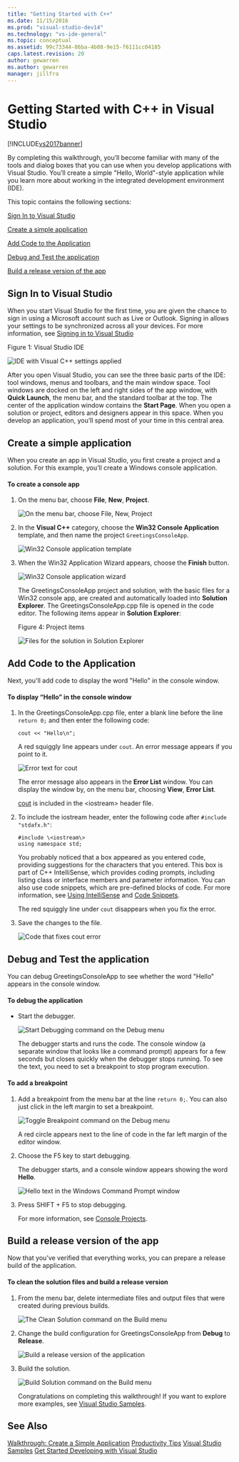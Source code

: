```yaml
---
title: "Getting Started with C++"
ms.date: 11/15/2016
ms.prod: "visual-studio-dev14"
ms.technology: "vs-ide-general"
ms.topic: conceptual
ms.assetid: 99c73344-86ba-4b08-9e15-f6111cc04185
caps.latest.revision: 20
author: gewarren
ms.author: gewarren
manager: jillfra
---
```

# Getting Started with C++ in Visual Studio
[!INCLUDE[vs2017banner](../includes/vs2017banner.md)]

By completing this walkthrough, you’ll become familiar with many of the tools and dialog boxes that you can use when you develop applications with Visual Studio. You’ll create a simple "Hello, World"-style application while you learn more about working in the integrated development environment (IDE).

 This topic contains the following sections:

 [Sign In to Visual Studio](../ide/getting-started-with-cpp-in-visual-studio.md#BKMK_Configure)

 [Create a simple application](../ide/getting-started-with-cpp-in-visual-studio.md#BKMK_CreateApp)

 [Add Code to the Application](../ide/getting-started-with-cpp-in-visual-studio.md#BKMK_AddCode)

 [Debug and Test the application](../ide/getting-started-with-cpp-in-visual-studio.md#BKMK_DebugTest)

 [Build a release version of the app](../ide/getting-started-with-cpp-in-visual-studio.md#BKMK_BuildRelease)

## <a name="BKMK_Configure"></a> Sign In to Visual Studio
 When you start Visual Studio for the first time, you are given the chance to sign in using a Microsoft account such as Live or Outlook. Signing in allows your settings to be synchronized across all your devices. For more information, see [Signing in to Visual Studio](../ide/signing-in-to-visual-studio.md)

 Figure 1: Visual Studio IDE

 ![IDE with Visual C&#43;&#43; settings applied](../ide/media/c-ide-defaultenvironmentlayout.png "C++IDE_DefaultEnvironmentLayout")

 After you open Visual Studio, you can see the three basic parts of the IDE: tool windows, menus and toolbars, and the main window space. Tool windows are docked on the left and right sides of the app window, with **Quick Launch**, the menu bar, and the standard toolbar at the top. The center of the application window contains the **Start Page**. When you open a solution or project, editors and designers appear in this space. When you develop an application, you’ll spend most of your time in this central area.

## <a name="BKMK_CreateApp"></a> Create a simple application
 When you create an app in Visual Studio, you first create a project and a solution. For this example, you’ll create a Windows console application.

#### To create a console app

1. On the menu bar, choose **File**, **New**, **Project**.

    ![On the menu bar, choose File, New, Project](../ide/media/exploreide-filenewproject.png "ExploreIDE-FileNewProject")

2. In the **Visual C++** category, choose the **Win32 Console Application** template, and then name the project `GreetingsConsoleApp`.

    ![Win32 Console application template](../ide/media/c-ide-newprojectdlg.png "C++IDE_NewProjectDlg")

3. When the Win32 Application Wizard appears, choose the **Finish** button.

    ![Win32 Console application wizard](../ide/media/c-ide-win32consoleappwizard.png "C++IDE_Win32ConsoleAppWizard")

   The GreetingsConsoleApp project and solution, with the basic files for a Win32 console app, are created and automatically loaded into **Solution Explorer**. The GreetingsConsoleApp.cpp file is opened in the code editor. The following items appear in **Solution Explorer**:

   Figure 4: Project items

   ![Files for the solution in Solution Explorer](../ide/media/c-ide-solutioncontents.png "C++IDE_SolutionContents")

## <a name="BKMK_AddCode"></a> Add Code to the Application
 Next, you'll add code to display the word "Hello" in the console window.

#### To display “Hello” in the console window

1. In the GreetingsConsoleApp.cpp file, enter a blank line before the line `return 0;` and then enter the following code:

    ```
    cout << "Hello\n";
    ```

     A red squiggly line appears under `cout`. An error message appears if you point to it.

     ![Error text for cout](../ide/media/c-ide-couterror.png "C++IDE_CoutError")

     The error message also appears in the **Error List** window. You can display the window by, on the menu bar, choosing **View**, **Error List**.

     [cout](https://msdn.microsoft.com/library/d87db6c3-e4e1-4d09-9ec5-458f55018257) is included in the \<iostream\> header file.

2. To include the iostream header, enter the following code after `#include "stdafx.h"`:

    ```
    #include \<iostream\>
    using namespace std;
    ```

     You probably noticed that a box appeared as you entered code, providing suggestions for the characters that you entered. This box is part of C++ IntelliSense, which provides coding prompts, including listing class or interface members and parameter information. You can also use code snippets, which are pre-defined blocks of code. For more information, see [Using IntelliSense](../ide/using-intellisense.md) and [Code Snippets](../ide/code-snippets.md).

     The red squiggly line under `cout` disappears when you fix the error.

3. Save the changes to the file.

     ![Code that fixes cout error](../ide/media/c-ide-coutfix.png "C++IDE_CoutFix")

## <a name="BKMK_DebugTest"></a> Debug and Test the application
 You can debug GreetingsConsoleApp to see whether the word "Hello" appears in the console window.

#### To debug the application

- Start the debugger.

     ![Start Debugging command on the Debug menu](../ide/media/exploreide-startdebugging.png "ExploreIDE-StartDebugging")

     The debugger starts and runs the code. The console window (a separate window that looks like a command prompt) appears for a few seconds but closes quickly when the debugger stops running. To see the text, you need to set a breakpoint to stop program execution.

#### To add a breakpoint

1. Add a breakpoint from the menu bar at the line `return 0;`. You can also just click in the left margin to set a breakpoint.

    ![Toggle Breakpoint command on the Debug menu](../ide/media/exploreide-togglebreakpoint.png "ExploreIDE-ToggleBreakpoint")

    A red circle appears next to the line of code in the far left margin of the editor window.

2. Choose the F5 key to start debugging.

    The debugger starts, and a console window appears showing the word **Hello**.

    ![Hello text in the Windows Command Prompt window](../ide/media/c-ide-hellocommandwindow.png "C++IDE_HelloCommandWindow")

3. Press SHIFT + F5 to stop debugging.

   For more information, see [Console Projects](../debugger/debugging-preparation-console-projects.md).

## <a name="BKMK_BuildRelease"></a> Build a release version of the app
 Now that you’ve verified that everything works, you can prepare a release build of the application.

#### To clean the solution files and build a release version

1. From the menu bar, delete intermediate files and output files that were created during previous builds.

    ![The Clean Solution command on the Build menu](../ide/media/exploreide-cleansolution.png "ExploreIDE-CleanSolution")

2. Change the build configuration for GreetingsConsoleApp from **Debug** to **Release**.

    ![Build a release version of the application](../ide/media/c-ide-changingbuildtorelease.png "C++IDE_ChangingBuildtoRelease")

3. Build the solution.

    ![Build Solution command on the Build menu](../ide/media/exploreide-buildsolution.png "ExploreIDE-BuildSolution")

   Congratulations on completing this walkthrough! If you want to explore more examples, see [Visual Studio Samples](../ide/visual-studio-samples.md).

## See Also
 [Walkthrough: Create a Simple Application](../ide/walkthrough-create-a-simple-application-with-visual-csharp-or-visual-basic.md)
 [Productivity Tips](../ide/productivity-tips-for-visual-studio.md)
 [Visual Studio Samples](../ide/visual-studio-samples.md)
 [Get Started Developing with Visual Studio](../ide/get-started-developing-with-visual-studio.md)
